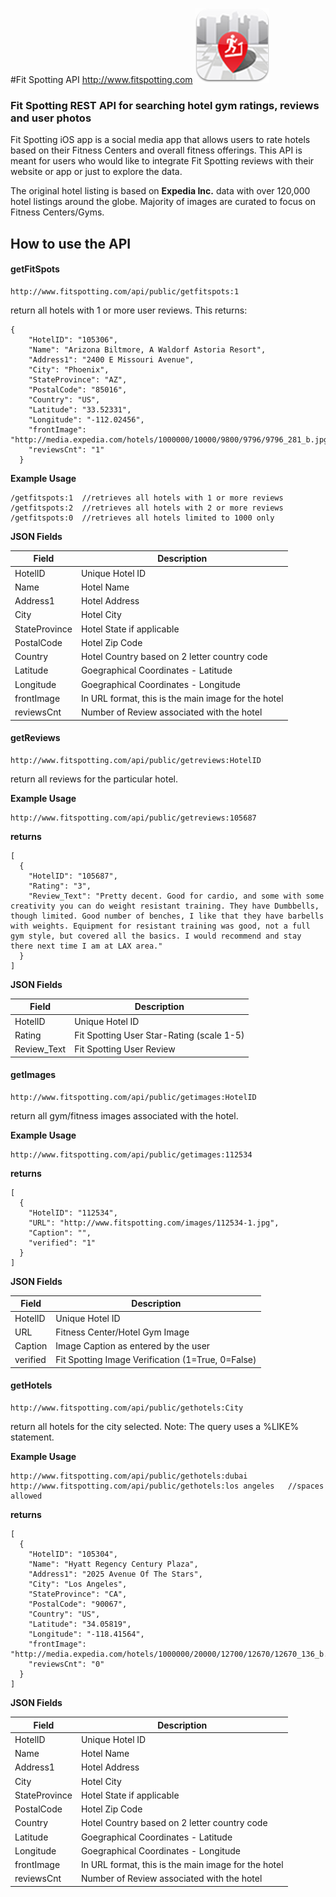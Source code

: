 #Fit Spotting API 
http://www.fitspotting.com
![icon](iPhoneIcon_Big.png)


### Fit Spotting REST API for searching hotel gym ratings, reviews and user photos

Fit Spotting iOS app is a social media app that allows users to rate hotels based on their Fitness Centers and overall fitness offerings. This API is meant for users who would like to integrate Fit Spotting reviews with their website or app or just to explore the data.

The original hotel listing is based on **Expedia Inc.** data with over 120,000 hotel listings around the globe. Majority of images are curated to focus on Fitness Centers/Gyms. 

## How to use the API
#### getFitSpots
```
http://www.fitspotting.com/api/public/getfitspots:1
```
return all hotels with 1 or more user reviews. This returns:

```
{
    "HotelID": "105306",
    "Name": "Arizona Biltmore, A Waldorf Astoria Resort",
    "Address1": "2400 E Missouri Avenue",
    "City": "Phoenix",
    "StateProvince": "AZ",
    "PostalCode": "85016",
    "Country": "US",
    "Latitude": "33.52331",
    "Longitude": "-112.02456",
    "frontImage": "http://media.expedia.com/hotels/1000000/10000/9800/9796/9796_281_b.jpg",
    "reviewsCnt": "1"
  }
```
**Example Usage**
```
/getfitspots:1  //retrieves all hotels with 1 or more reviews 
/getfitspots:2  //retrieves all hotels with 2 or more reviews 
/getfitspots:0  //retrieves all hotels limited to 1000 only 
```
**JSON Fields**

| Field  | Description |
| ------------- | ------------- |
| HotelID  |  Unique Hotel ID  |
| Name  | Hotel Name  |
| Address1 | Hotel Address |
| City  | Hotel City  |
| StateProvince | Hotel State if applicable |
| PostalCode  | Hotel Zip Code  |
| Country | Hotel Country based on 2 letter country code  |
| Latitude  | Goegraphical Coordinates - Latitude  |
| Longitude | Goegraphical Coordinates - Longitude  |
| frontImage  | In URL format, this is the main image for the hotel  |
| reviewsCnt  | Number of Review associated with the hotel  |


#### getReviews
```
http://www.fitspotting.com/api/public/getreviews:HotelID
```
return all reviews for the particular hotel. 

**Example Usage**
```
http://www.fitspotting.com/api/public/getreviews:105687
```
**returns**
```
[
  {
    "HotelID": "105687",
    "Rating": "3",
    "Review_Text": "Pretty decent. Good for cardio, and some with some creativity you can do weight resistant training. They have Dumbbells, though limited. Good number of benches, I like that they have barbells with weights. Equipment for resistant training was good, not a full gym style, but covered all the basics. I would recommend and stay there next time I am at LAX area."
  }
]
```
**JSON Fields**

| Field  | Description |
| ------------- | ------------- |
| HotelID  |  Unique Hotel ID  |
| Rating  | Fit Spotting User Star-Rating (scale 1-5)  |
| Review_Text | Fit Spotting User Review |


#### getImages
```
http://www.fitspotting.com/api/public/getimages:HotelID
```
return all gym/fitness images associated with the hotel. 

**Example Usage**
```
http://www.fitspotting.com/api/public/getimages:112534
```
**returns**
```
[
  {
    "HotelID": "112534",
    "URL": "http://www.fitspotting.com/images/112534-1.jpg",
    "Caption": "",
    "verified": "1"
  }
]
```
**JSON Fields**

| Field  | Description |
| ------------- | ------------- |
| HotelID  |  Unique Hotel ID  |
| URL  | Fitness Center/Hotel Gym Image  |
| Caption | Image Caption as entered by the user |
| verified |  Fit Spotting Image Verification (1=True, 0=False)

#### getHotels
```
http://www.fitspotting.com/api/public/gethotels:City
```
return all hotels for the city selected. Note: The query uses a %LIKE% statement. 

**Example Usage**
```
http://www.fitspotting.com/api/public/gethotels:dubai
http://www.fitspotting.com/api/public/gethotels:los angeles   //spaces allowed
```
**returns**
```
[
  {
    "HotelID": "105304",
    "Name": "Hyatt Regency Century Plaza",
    "Address1": "2025 Avenue Of The Stars",
    "City": "Los Angeles",
    "StateProvince": "CA",
    "PostalCode": "90067",
    "Country": "US",
    "Latitude": "34.05819",
    "Longitude": "-118.41564",
    "frontImage": "http://media.expedia.com/hotels/1000000/20000/12700/12670/12670_136_b.jpg",
    "reviewsCnt": "0"
  }
]
```
**JSON Fields**

| Field  | Description |
| ------------- | ------------- |
| HotelID  |  Unique Hotel ID  |
| Name  | Hotel Name  |
| Address1 | Hotel Address |
| City  | Hotel City  |
| StateProvince | Hotel State if applicable |
| PostalCode  | Hotel Zip Code  |
| Country | Hotel Country based on 2 letter country code  |
| Latitude  | Goegraphical Coordinates - Latitude  |
| Longitude | Goegraphical Coordinates - Longitude  |
| frontImage  | In URL format, this is the main image for the hotel  |
| reviewsCnt  | Number of Review associated with the hotel  |

